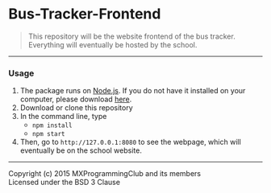 # Bus-Tracker-Frontend
> This repository will be the website frontend of the bus tracker. Everything will eventually be hosted by the school. 

----
### Usage
1. The package runs on [Node.js][1]. If you do not have it installed on your computer, please download [here][1].
2. Download or clone this repository
3. In the command line, type
	* `npm install`
	* `npm start`
4. Then, go to `http://127.0.0.1:8080` to see the webpage, which will eventually be on the school website.
	
[1]:https://nodejs.org

----
Copyright (c) 2015 MXProgrammingClub and its members   
Licensed under the BSD 3 Clause